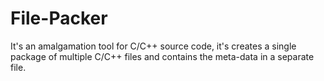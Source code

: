 # File-Packer
It's an amalgamation tool for C/C++ source code, it's creates a single package of multiple C/C++ files and contains the meta-data in a separate file.
